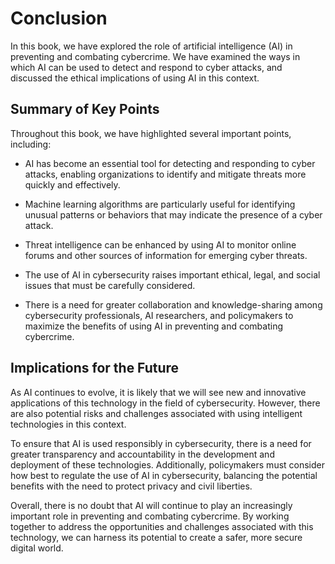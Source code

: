# Conclusion

In this book, we have explored the role of artificial intelligence (AI) in preventing and combating cybercrime. We have examined the ways in which AI can be used to detect and respond to cyber attacks, and discussed the ethical implications of using AI in this context.

Summary of Key Points
---------------------

Throughout this book, we have highlighted several important points, including:

* AI has become an essential tool for detecting and responding to cyber attacks, enabling organizations to identify and mitigate threats more quickly and effectively.

* Machine learning algorithms are particularly useful for identifying unusual patterns or behaviors that may indicate the presence of a cyber attack.

* Threat intelligence can be enhanced by using AI to monitor online forums and other sources of information for emerging cyber threats.

* The use of AI in cybersecurity raises important ethical, legal, and social issues that must be carefully considered.

* There is a need for greater collaboration and knowledge-sharing among cybersecurity professionals, AI researchers, and policymakers to maximize the benefits of using AI in preventing and combating cybercrime.

Implications for the Future
---------------------------

As AI continues to evolve, it is likely that we will see new and innovative applications of this technology in the field of cybersecurity. However, there are also potential risks and challenges associated with using intelligent technologies in this context.

To ensure that AI is used responsibly in cybersecurity, there is a need for greater transparency and accountability in the development and deployment of these technologies. Additionally, policymakers must consider how best to regulate the use of AI in cybersecurity, balancing the potential benefits with the need to protect privacy and civil liberties.

Overall, there is no doubt that AI will continue to play an increasingly important role in preventing and combating cybercrime. By working together to address the opportunities and challenges associated with this technology, we can harness its potential to create a safer, more secure digital world.